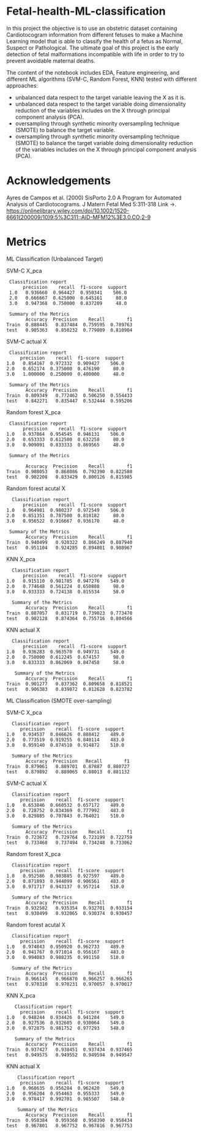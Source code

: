 # Fetal-health-ML-classification

In this project the objective is to use an obstetric dataset containing Cardiotocogram information from different fetuses to make a Machine Learning model that is able to classify the health of a fetus as Normal, Suspect or Pathological. The ultimate goal of this project is the early detection of fetal malformations incompatible with life in order to try to prevent avoidable maternal deaths.

The content of the notebook includes EDA, Feature engineering, and different ML algorithms (SVM-C, Random Forest, KNN) tested with different approaches: 
  - unbalanced data respect to the target variable leaving the X as it is. 
  - unbalanced data respect to the target variable doing dimensionality reduction of the variables includes on the X through principal component analysis (PCA).
  - oversampling through synthetic minority oversampling technique (SMOTE) to balance the target variable.
  - oversampling through synthetic minority oversampling technique (SMOTE) to balance the target variable doing dimensionality reduction of the variables includes on the X through principal component analysis (PCA). 

# Acknowledgements

Ayres de Campos et al. (2000) SisPorto 2.0 A Program for Automated Analysis of Cardiotocograms. J Matern Fetal Med 5:311-318 
Link ->. https://onlinelibrary.wiley.com/doi/10.1002/1520-6661(200009/10)9:5%3C311::AID-MFM12%3E3.0.CO;2-9

# Metrics

ML Classification (Unbalanced Target)

SVM-C X_pca	

     Classification report 
          precision    recall  f1-score  support
     1.0   0.936660  0.964427  0.950341    506.0
     2.0   0.666667  0.625000  0.645161     80.0
     3.0   0.947368  0.750000  0.837209     48.0

     Summary of the Metrics 
           Accuracy  Precision    Recall        f1
    Train  0.888445   0.837484  0.759595  0.789763
    test   0.905363   0.850232  0.779809  0.810904

SVM-C actual X

     Classification report 
         precision    recall  f1-score  support
    1.0   0.854167  0.972332  0.909427    506.0
    2.0   0.652174  0.375000  0.476190     80.0
    3.0   1.000000  0.250000  0.400000     48.0

     Summary of the Metrics
           Accuracy  Precision    Recall        f1
    Train  0.809349   0.772462  0.506250  0.554433
    test   0.842271   0.835447  0.532444  0.595206

Random forest X_pca
 
     Classification report 
          precision    recall  f1-score  support
    1.0   0.937864  0.954545  0.946131    506.0
    2.0   0.653333  0.612500  0.632258     80.0
    3.0   0.909091  0.833333  0.869565     48.0

     Summary of the Metrics 

           Accuracy  Precision    Recall        f1
    Train  0.908053   0.868086  0.792390  0.822580
    test   0.902208   0.833429  0.800126  0.815985

Random forest acutal X

      Classification report 
          precision    recall  f1-score  support
    1.0   0.964981  0.980237  0.972549    506.0
    2.0   0.851351  0.787500  0.818182     80.0
    3.0   0.956522  0.916667  0.936170     48.0

     Summary of the Metrics 
           Accuracy  Precision    Recall        f1
    Train  0.940499   0.920322  0.866249  0.887940
    test   0.951104   0.924285  0.894801  0.908967

KNN X_pca

      Classification report 
          precision    recall  f1-score  support
    1.0   0.915110  0.981785  0.947276    549.0
    2.0   0.774648  0.561224  0.650888     98.0
    3.0   0.933333  0.724138  0.815534     58.0

      Summary of the Metrics 
           Accuracy  Precision    Recall        f1
    Train  0.887057   0.831719  0.739023  0.773470
    test   0.902128   0.874364  0.755716  0.804566

KNN actual X

      Classification report 
          precision    recall  f1-score  support
    1.0   0.936283  0.963570  0.949731    549.0
    2.0   0.750000  0.612245  0.674157     98.0
    3.0   0.833333  0.862069  0.847458     58.0

       Summary of the Metrics 
           Accuracy  Precision    Recall        f1
    Train  0.901277   0.837362  0.809658  0.818521
    test   0.906383   0.839872  0.812628  0.823782



ML Classification (SMOTE over-sampling)

SVM-C X_pca

      Classification report 
         precision    recall  f1-score  support
    1.0   0.934537  0.846626  0.888412    489.0
    2.0   0.773519  0.919255  0.840114    483.0
    3.0   0.959140  0.874510  0.914872    510.0

      Summary of the Metrics 
           Accuracy  Precision   Recall        f1
    Train  0.879061   0.889701  0.87887  0.880727
    test   0.879892   0.889065  0.88013  0.881132

SVM-C actual X

      Classification report 
         precision    recall  f1-score  support
    1.0   0.653846  0.660532  0.657172    489.0
    2.0   0.728752  0.834369  0.777992    483.0
    3.0   0.829885  0.707843  0.764021    510.0

      Summary of the Metrics  		   
           Accuracy  Precision    Recall        f1
    Train  0.723672   0.729764  0.723199  0.722759
    test   0.733468   0.737494  0.734248  0.733062

Random forest X_pca

      Classification report 
         precision    recall  f1-score  support
    1.0   0.952586  0.903885  0.927597    489.0
    2.0   0.871893  0.944099  0.906561    483.0
    3.0   0.971717  0.943137  0.957214    510.0

      Summary of the Metrics 
           Accuracy  Precision    Recall        f1
    Train  0.932582   0.935354  0.932701  0.933154
    test   0.930499   0.932065  0.930374  0.930457

Random forest acutal X

      Classification report 
         precision    recall  f1-score  support
    1.0   0.974843  0.950920  0.962733    489.0
    2.0   0.941767  0.971014  0.956167    483.0
    3.0   0.994083  0.988235  0.991150    510.0

      Summary of the Metrics 
           Accuracy  Precision    Recall        f1
    Train  0.966145   0.966870  0.966257  0.966265
    test   0.970310   0.970231  0.970057  0.970017

KNN X_pca

       Classification report 
         precision    recall  f1-score  support
    1.0   0.948244  0.934426  0.941284    549.0
    2.0   0.927536  0.932605  0.930064    549.0
    3.0   0.972875  0.981752  0.977293    548.0

       Summary of the Metrics 
           Accuracy  Precision    Recall        f1
    Train  0.937427   0.938451  0.937434  0.937465
    test   0.949575   0.949552  0.949594  0.949547

KNN actual X

        Classification report 
         precision    recall  f1-score  support
    1.0   0.968635  0.956284  0.962420    549.0
    2.0   0.956204  0.954463  0.955333    549.0
    3.0   0.978417  0.992701  0.985507    548.0

        Summary of the Metrics 
           Accuracy  Precision    Recall        f1
    Train  0.958384   0.959368  0.958390  0.958434
    test   0.967801   0.967752  0.967816  0.967753
